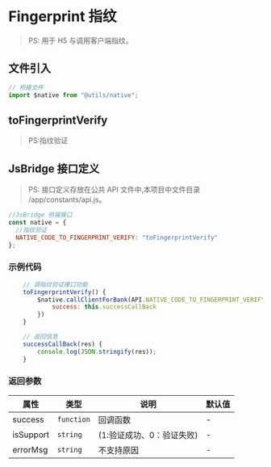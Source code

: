 # Fingerprint 指纹

> PS: 用于 H5 与调用客户端指纹。

## 文件引入

```js
// 桥接文件
import $native from "@utils/native";
```

## toFingerprintVerify

> PS:指纹验证

## JsBridge 接口定义

> PS: 接口定义存放在公共 API 文件中,本项目中文件目录 /app/constants/api.js。

```js
//JsBridge 桥接接口
const native = {
  //指纹验证
  NATIVE_CODE_TO_FINGERPRINT_VERIFY: "toFingerprintVerify"
};
```

### 示例代码

```js
    // 调指纹验证接口功能
    toFingerprintVerify() {
        $native.callClientForBank(API.NATIVE_CODE_TO_FINGERPRINT_VERIFY, {
            success: this.successCallBack
        })
    }

    // 返回信息
    successCallBack(res) {
        console.log(JSON.stringify(res));
    }
```

### 返回参数

| 属性      | 类型       | 说明                      | 默认值 |
| --------- | ---------- | ------------------------- | ------ |
| success   | `function` | 回调函数                  | -      |
| isSupport | `string`   | (1:验证成功、0：验证失败) | -      |
| errorMsg  | `string`   | 不支持原因                | -      |
